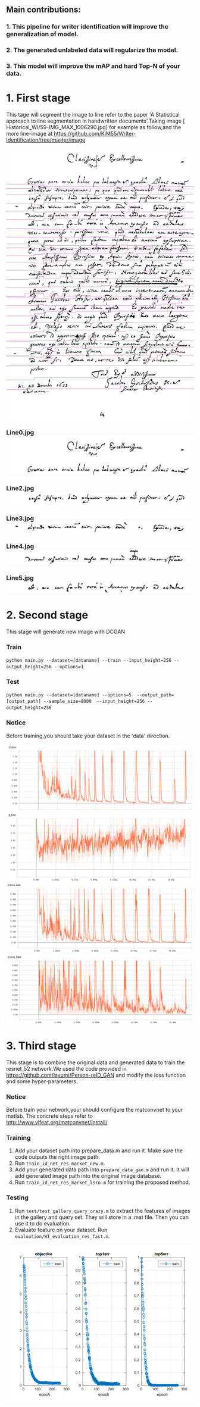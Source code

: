 
                  

##  Main contributions:
### 1. This pipeline for writer identification will improve the generalization of model.
### 2. The generated unlabeled data will regularize the model. 
### 3. This model will improve the mAP and hard Top-N of your data. 



# 1. First stage
This tage will segment the image to line refer to the paper  'A Statistical approach to line segmentation in handwritten documents'.Taking image [ Historical_WI/59-IMG_MAX_1006290.jpg] for example as follow,and the more line-image at https://github.com/KiM55/Writer-Identification/tree/master/image

 ![](https://github.com/KiM55/Writer-Identification/blob/master/image/Final_Lines.jpg)             
                      
                      
                            
### Line0.jpg ![](https://github.com/KiM55/Writer-Identification/blob/master/image/Line%200.jpg)
                                
### Line2.jpg ![](https://github.com/KiM55/Writer-Identification/blob/master/image/Line%203.jpg)
                                 
### Line3.jpg ![](https://github.com/KiM55/Writer-Identification/blob/master/image/Line%204.jpg)
                                 
### Line4.jpg ![](https://github.com/KiM55/Writer-Identification/blob/master/image/Line%205.jpg)  
                                
### Line5.jpg ![](https://github.com/KiM55/Writer-Identification/blob/master/image/Line%206.jpg) 
                                 

# 2. Second stage
This stage will generate new image with DCGAN
### Train
`python main.py --dataset=[dataname] --train --input_height=256 --output_height=256 --options=1`
### Test
`python main.py --dataset=[dataname] --options=5  --output_path=[output_path] --sample_size=8000  --input_height=256 --output_height=256`
### Notice
Before training,you should take your dataset in the 'data' direction.

![](https://github.com/KiM55/Writer-Identification/blob/master/image/d_loss.png)
![](https://github.com/KiM55/Writer-Identification/blob/master/image/g_loss.png)
![](https://github.com/KiM55/Writer-Identification/blob/master/image/d_loss_real.png)
![](https://github.com/KiM55/Writer-Identification/blob/master/image/d_loss_fake.png)

# 3. Third stage
This stage is to combine the original data and generated data to train the resnet_52 network.We used the code provided in https://github.com/layumi/Person-reID_GAN and modify the loss function and some hyper-parameters. 

### Notice
Before train your network,your should configure the matconvnet to your matlab. The concrete steps refer to http://www.vlfeat.org/matconvnet/install/

### Training
1. Add your dataset path into prepare_data.m and run it. Make sure the code outputs the right image path.
2. Run `train_id_net_res_market_new.m`.
3. Add your generated data path into `prepare_data_gan.m` and run it. It will add generated image path into the original image database.
4. Run `train_id_net_res_market_lsro.m` for training the proposed method.

### Testing
1. Run `test/test_gallery_query_crazy.m` to extract the features of images in the gallery and query set. They will store in a .mat file. Then you can use it to do evaluation.
2. Evaluate feature on your dataset. Run `evaluation/WI_evaluation_res_fast.m`.

![](https://github.com/KiM55/Writer-Identification/blob/master/train.png)
